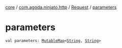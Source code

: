 [core](../../index.md) / [com.agoda.ninjato.http](../index.md) / [Request](index.md) / [parameters](./parameters.md)

# parameters

`val parameters: `[`MutableMap`](https://kotlinlang.org/api/latest/jvm/stdlib/kotlin.collections/-mutable-map/index.html)`<`[`String`](https://kotlinlang.org/api/latest/jvm/stdlib/kotlin/-string/index.html)`, `[`String`](https://kotlinlang.org/api/latest/jvm/stdlib/kotlin/-string/index.html)`>`